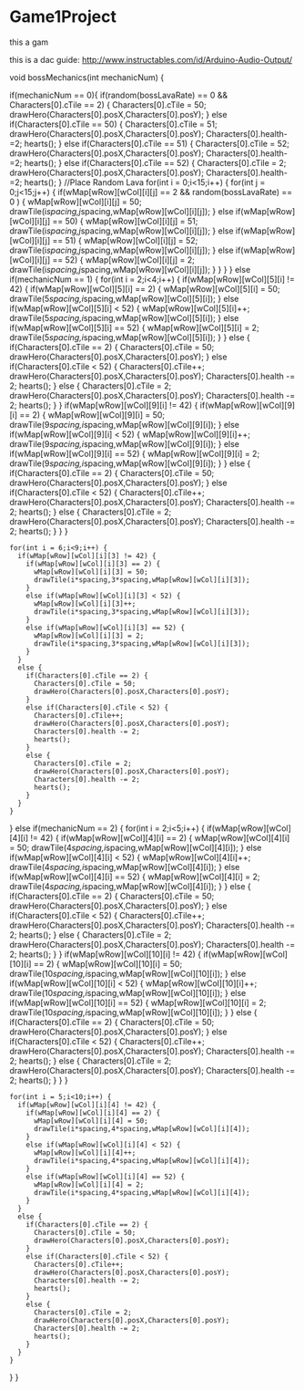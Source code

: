 # Game1Project
this a gam

this is a dac guide: http://www.instructables.com/id/Arduino-Audio-Output/


void bossMechanics(int mechanicNum) {
  
  if(mechanicNum == 0){
    if(random(bossLavaRate) == 0 && Characters[0].cTile == 2) {
      Characters[0].cTile = 50;
      drawHero(Characters[0].posX,Characters[0].posY);
    }
    else if(Characters[0].cTile == 50) {
      Characters[0].cTile = 51;
      drawHero(Characters[0].posX,Characters[0].posY);
      Characters[0].health-=2;
      hearts();
    }
    else if(Characters[0].cTile == 51) {
      Characters[0].cTile = 52;
      drawHero(Characters[0].posX,Characters[0].posY);
      Characters[0].health-=2;
      hearts();
    }
    else if(Characters[0].cTile == 52) {
      Characters[0].cTile = 2;
      drawHero(Characters[0].posX,Characters[0].posY);
      Characters[0].health-=2;
      hearts();
    }
    //Place Random Lava
    for(int i = 0;i<15;i++) {
      for(int j = 0;j<15;j++) {
        if(wMap[wRow][wCol][i][j] == 2  && random(bossLavaRate) == 0  ) {
          wMap[wRow][wCol][i][j] = 50;
          drawTile(i*spacing,j*spacing,wMap[wRow][wCol][i][j]);
        }
        else if(wMap[wRow][wCol][i][j] == 50) {
          wMap[wRow][wCol][i][j] = 51;
          drawTile(i*spacing,j*spacing,wMap[wRow][wCol][i][j]);
        }
        else if(wMap[wRow][wCol][i][j] == 51) {
          wMap[wRow][wCol][i][j] = 52;
          drawTile(i*spacing,j*spacing,wMap[wRow][wCol][i][j]);
        }
        else if(wMap[wRow][wCol][i][j] == 52) {
          wMap[wRow][wCol][i][j] = 2;
          drawTile(i*spacing,j*spacing,wMap[wRow][wCol][i][j]);
        }
      }
    }
  }
  else if(mechanicNum == 1) {
    for(int i = 2;i<4;i++) {
      if(wMap[wRow][wCol][5][i] != 42) {
        if(wMap[wRow][wCol][5][i] == 2) {
          wMap[wRow][wCol][5][i] = 50;
          drawTile(5*spacing,i*spacing,wMap[wRow][wCol][5][i]);
        }
        else if(wMap[wRow][wCol][5][i] < 52) {
          wMap[wRow][wCol][5][i]++;
          drawTile(5*spacing,i*spacing,wMap[wRow][wCol][5][i]);
        }
        else if(wMap[wRow][wCol][5][i] == 52) {
          wMap[wRow][wCol][5][i] = 2;
          drawTile(5*spacing,i*spacing,wMap[wRow][wCol][5][i]);
        }
      }
      else {
        if(Characters[0].cTile == 2) {
          Characters[0].cTile = 50;
          drawHero(Characters[0].posX,Characters[0].posY);
        }
        else if(Characters[0].cTile < 52) {
          Characters[0].cTile++;
          drawHero(Characters[0].posX,Characters[0].posY);
          Characters[0].health -= 2;
          hearts();
        }
        else {
          Characters[0].cTile = 2;
          drawHero(Characters[0].posX,Characters[0].posY);
          Characters[0].health -= 2;
          hearts();
        }
      }
      if(wMap[wRow][wCol][9][i] != 42) {
        if(wMap[wRow][wCol][9][i] == 2) {
          wMap[wRow][wCol][9][i] = 50;
          drawTile(9*spacing,i*spacing,wMap[wRow][wCol][9][i]);
        }
        else if(wMap[wRow][wCol][9][i] < 52) {
          wMap[wRow][wCol][9][i]++;
          drawTile(9*spacing,i*spacing,wMap[wRow][wCol][9][i]);
        }
        else if(wMap[wRow][wCol][9][i] == 52) {
          wMap[wRow][wCol][9][i] = 2;
          drawTile(9*spacing,i*spacing,wMap[wRow][wCol][9][i]);
        }
      }
      else {
        if(Characters[0].cTile == 2) {
          Characters[0].cTile = 50;
          drawHero(Characters[0].posX,Characters[0].posY);
        }
        else if(Characters[0].cTile < 52) {
          Characters[0].cTile++;
          drawHero(Characters[0].posX,Characters[0].posY);
          Characters[0].health -= 2;
          hearts();
        }
        else {
          Characters[0].cTile = 2;
          drawHero(Characters[0].posX,Characters[0].posY);
          Characters[0].health -= 2;
          hearts();
        }
      }
    }
    
    for(int i = 6;i<9;i++) {
      if(wMap[wRow][wCol][i][3] != 42) {
        if(wMap[wRow][wCol][i][3] == 2) {
          wMap[wRow][wCol][i][3] = 50;
          drawTile(i*spacing,3*spacing,wMap[wRow][wCol][i][3]);
        }
        else if(wMap[wRow][wCol][i][3] < 52) {
          wMap[wRow][wCol][i][3]++;
          drawTile(i*spacing,3*spacing,wMap[wRow][wCol][i][3]);
        }
        else if(wMap[wRow][wCol][i][3] == 52) {
          wMap[wRow][wCol][i][3] = 2;
          drawTile(i*spacing,3*spacing,wMap[wRow][wCol][i][3]);
        }
      }
      else {
        if(Characters[0].cTile == 2) {
          Characters[0].cTile = 50;
          drawHero(Characters[0].posX,Characters[0].posY);
        }
        else if(Characters[0].cTile < 52) {
          Characters[0].cTile++;
          drawHero(Characters[0].posX,Characters[0].posY);
          Characters[0].health -= 2;
          hearts();
        }
        else {
          Characters[0].cTile = 2;
          drawHero(Characters[0].posX,Characters[0].posY);
          Characters[0].health -= 2;
          hearts();
        }
      }
    }
  }
  else if(mechanicNum == 2) {
    for(int i = 2;i<5;i++) {
      if(wMap[wRow][wCol][4][i] != 42) {
        if(wMap[wRow][wCol][4][i] == 2) {
          wMap[wRow][wCol][4][i] = 50;
          drawTile(4*spacing,i*spacing,wMap[wRow][wCol][4][i]);
        }
        else if(wMap[wRow][wCol][4][i] < 52) {
          wMap[wRow][wCol][4][i]++;
          drawTile(4*spacing,i*spacing,wMap[wRow][wCol][4][i]);
        }
        else if(wMap[wRow][wCol][4][i] == 52) {
          wMap[wRow][wCol][4][i] = 2;
          drawTile(4*spacing,i*spacing,wMap[wRow][wCol][4][i]);
        }
      }
      else {
        if(Characters[0].cTile == 2) {
          Characters[0].cTile = 50;
          drawHero(Characters[0].posX,Characters[0].posY);
        }
        else if(Characters[0].cTile < 52) {
          Characters[0].cTile++;
          drawHero(Characters[0].posX,Characters[0].posY);
          Characters[0].health -= 2;
          hearts();
        }
        else {
          Characters[0].cTile = 2;
          drawHero(Characters[0].posX,Characters[0].posY);
          Characters[0].health -= 2;
          hearts();
        }
      }
      if(wMap[wRow][wCol][10][i] != 42) {
        if(wMap[wRow][wCol][10][i] == 2) {
          wMap[wRow][wCol][10][i] = 50;
          drawTile(10*spacing,i*spacing,wMap[wRow][wCol][10][i]);
        }
        else if(wMap[wRow][wCol][10][i] < 52) {
          wMap[wRow][wCol][10][i]++;
          drawTile(10*spacing,i*spacing,wMap[wRow][wCol][10][i]);
        }
        else if(wMap[wRow][wCol][10][i] == 52) {
          wMap[wRow][wCol][10][i] = 2;
          drawTile(10*spacing,i*spacing,wMap[wRow][wCol][10][i]);
        }
      }
      else {
        if(Characters[0].cTile == 2) {
          Characters[0].cTile = 50;
          drawHero(Characters[0].posX,Characters[0].posY);
        }
        else if(Characters[0].cTile < 52) {
          Characters[0].cTile++;
          drawHero(Characters[0].posX,Characters[0].posY);
          Characters[0].health -= 2;
          hearts();
        }
        else {
          Characters[0].cTile = 2;
          drawHero(Characters[0].posX,Characters[0].posY);
          Characters[0].health -= 2;
          hearts();
        }
      }
    }
    
    for(int i = 5;i<10;i++) {
      if(wMap[wRow][wCol][i][4] != 42) {
        if(wMap[wRow][wCol][i][4] == 2) {
          wMap[wRow][wCol][i][4] = 50;
          drawTile(i*spacing,4*spacing,wMap[wRow][wCol][i][4]);
        }
        else if(wMap[wRow][wCol][i][4] < 52) {
          wMap[wRow][wCol][i][4]++;
          drawTile(i*spacing,4*spacing,wMap[wRow][wCol][i][4]);
        }
        else if(wMap[wRow][wCol][i][4] == 52) {
          wMap[wRow][wCol][i][4] = 2;
          drawTile(i*spacing,4*spacing,wMap[wRow][wCol][i][4]);
        }
      }
      else {
        if(Characters[0].cTile == 2) {
          Characters[0].cTile = 50;
          drawHero(Characters[0].posX,Characters[0].posY);
        }
        else if(Characters[0].cTile < 52) {
          Characters[0].cTile++;
          drawHero(Characters[0].posX,Characters[0].posY);
          Characters[0].health -= 2;
          hearts();
        }
        else {
          Characters[0].cTile = 2;
          drawHero(Characters[0].posX,Characters[0].posY);
          Characters[0].health -= 2;
          hearts();
        }
      }
    }
  }
}
